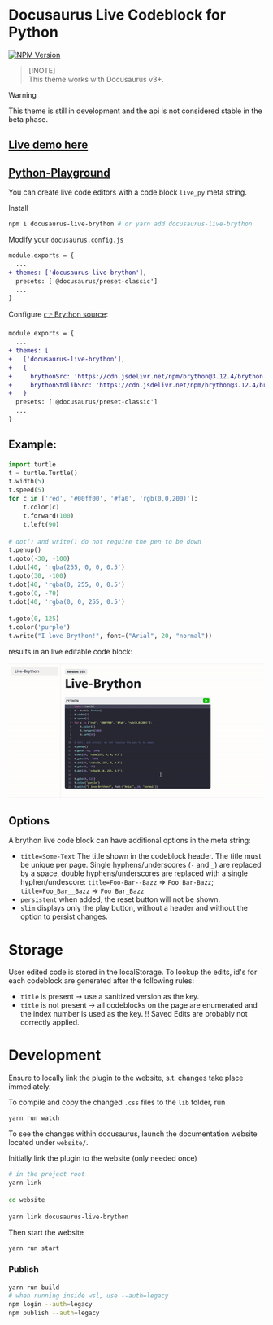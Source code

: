# Docusaurus Live Codeblock for Python

[![NPM Version](https://img.shields.io/npm/v/docusaurus-live-brython)](https://www.npmjs.com/package/docusaurus-live-brython/)


> [!NOTE]\
> This theme works with Docusaurus v3+.


> [!WARNING]
> This theme is still in development and the api is not considered stable in the beta phase.

## [Live demo here](https://lebalz.github.io/docusaurus-live-brython/)
## [Python-Playground](https://lebalz.github.io/docusaurus-live-brython/playground)

You can create live code editors with a code block `live_py` meta string.

Install

```bash
npm i docusaurus-live-brython # or yarn add docusaurus-live-brython
```

Modify your `docusaurus.config.js`

```diff
module.exports = {
  ...
+ themes: ['docusaurus-live-brython'],
  presets: ['@docusaurus/preset-classic']
  ...
}
```

Configure [👉 Brython source](https://github.com/brython-dev/brython):


```diff
module.exports = {
  ...
+ themes: [
+   ['docusaurus-live-brython'],
+   {
+     brythonSrc: 'https://cdn.jsdelivr.net/npm/brython@3.12.4/brython.min.js', // default
+     brythonStdlibSrc: 'https://cdn.jsdelivr.net/npm/brython@3.12.4/brython_stdlib.js' // default
+   }
  presets: ['@docusaurus/preset-classic']
  ...
}
```
## Example:

```py live_py
import turtle
t = turtle.Turtle()
t.width(5) 
t.speed(5)
for c in ['red', '#00ff00', '#fa0', 'rgb(0,0,200)']:
    t.color(c)
    t.forward(100)
    t.left(90)

# dot() and write() do not require the pen to be down
t.penup()
t.goto(-30, -100)
t.dot(40, 'rgba(255, 0, 0, 0.5')
t.goto(30, -100)
t.dot(40, 'rgba(0, 255, 0, 0.5')
t.goto(0, -70)
t.dot(40, 'rgba(0, 0, 255, 0.5')

t.goto(0, 125)
t.color('purple')
t.write("I love Brython!", font=("Arial", 20, "normal"))
```

results in an live editable code block:

![Brython Demo](brython-demo.gif)

## Options

A brython live code block can have additional options in the meta string:

- `title=Some-Text` The title shown in the codeblock header. The title must be unique per page. Single hyphens/underscores (`-` and `_`) are replaced by a space, double hyphens/underscores are replaced with a single hyphen/undescore: `title=Foo-Bar--Bazz` => `Foo Bar-Bazz`; `title=Foo_Bar__Bazz` => `Foo Bar_Bazz`
- `persistent` when added, the reset button will not be shown.
- `slim` displays only the play button, without a header and without the option to persist changes.

# Storage

User edited code is stored in the localStorage. To lookup the edits, id's for each codeblock are generated after the following rules:

- `title` is present -> use a sanitized version as the key.
- `title` is not present -> all codeblocks on the page are enumerated and the index number is used as the key. !! Saved Edits are probably not correctly applied.  


# Development

Ensure to locally link the plugin to the website, s.t. changes take place immediately.

To compile and copy the changed `.css` files to the `lib` folder, run
```sh
yarn run watch
```

To see the changes within docusaurus, launch the documentation website located under `website/`.

Initially link the plugin to the website (only needed once)
```sh
# in the project root
yarn link

cd website

yarn link docusaurus-live-brython
```

Then start the website
```sh
yarn run start
```

### Publish

```bash
yarn run build
# when running inside wsl, use --auth=legacy
npm login --auth=legacy
npm publish --auth=legacy
```
